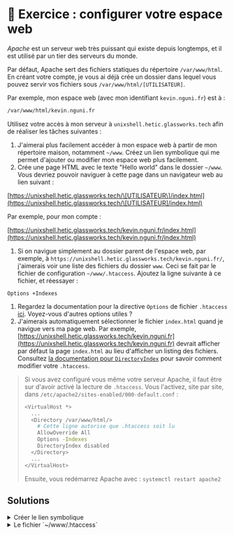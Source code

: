# 🏅 Exercice : configurer votre espace web

_Apache_ est un serveur web très puissant qui existe depuis longtemps, et il est utilisé par un tier des serveurs du monde.

Par défaut, Apache sert des fichiers statiques du répertoire `/var/www/html`. En créant votre compte, je vous ai déjà crée un dossier dans lequel vous pouvez servir vos fichiers sous `/var/www/html/[UTILISATEUR]`.

Par exemple, mon espace web (avec mon identifiant `kevin.nguni.fr`) est à :

```bash
/var/www/html/kevin.nguni.fr
```

Utilisez votre accès à mon serveur à `unixshell.hetic.glassworks.tech` afin de réaliser les tâches suivantes :

1. J'aimerai plus facilement accéder à mon espace web à partir de mon répertoire maison, notamment `~/www`. Créez un lien symbolique qui me permet d'ajouter ou modifier mon espace web plus facilement.
2. Crée une page HTML avec le texte "Hello world" dans le dossier `~/www`. Vous devriez pouvoir naviguer à cette page dans un navigateur web au lien suivant :

[https://unixshell.hetic.glassworks.tech/\[UTILISATEUR\]/index.html](https://unixshell.hetic.glassworks.tech/\[UTILISATEUR]/index.html)

Par exemple, pour mon compte :

[https://unixshell.hetic.glassworks.tech/kevin.nguni.fr/index.html](https://unixshell.hetic.glassworks.tech/kevin.nguni.fr/index.html)

1. Si on navigue simplement au dossier parent de l'espace web, par exemple, à `https://unixshell.hetic.glassworks.tech/kevin.nguni.fr/`, j'aimerais voir une liste des fichiers du dossier `www`. Ceci se fait par le fichier de configuration `~/www/.htaccess`. Ajoutez la ligne suivante à ce fichier, et réessayer :

```
Options +Indexes
```

1. Regardez la documentation pour la directive `Options` de fichier `.htaccess` [ici](https://httpd.apache.org/docs/2.4/mod/core.html#options). Voyez-vous d'autres options utiles ?
2. J'aimerais automatiquement sélectionner le fichier `index.html` quand je navigue vers ma page web. Par exemple, [https://unixshell.hetic.glassworks.tech/kevin.nguni.fr](https://unixshell.hetic.glassworks.tech/kevin.nguni.fr) devrait afficher par défaut la page `index.html` au lieu d'afficher un listing des fichiers. Consultez [la documentation pour `DirectoryIndex`](https://httpd.apache.org/docs/2.4/mod/mod\_dir.html#directoryindex) pour savoir comment modifier votre `.htaccess`.

> Si vous avez configuré vous même votre serveur Apache, il faut être sur d'avoir activé la lecture de `.htaccess`. Vous l'activez, site par site, dans `/etc/apache2/sites-enabled/000-default.conf` :
>
> ```bash
> <VirtualHost *>
>   ...
>   <Directory /var/www/html/>
>     # Cette ligne autorise que .htaccess soit lu 
>     AllowOverride All
>     Options -Indexes
>     DirectoryIndex disabled
>   </Directory>
>   ...
> </VirtualHost>
> ```
>
> Ensuite, vous redémarrez Apache avec : `systemctl restart apache2`

## Solutions

<details>

<summary>Créer le lien symbolique</summary>

```bash
ln -s /var/www/html/[UTILISATEUR] www
```

</details>

<details>

<summary>Le fichier `~/www/.htaccess`</summary>

```bash
vi ~/www/.htaccess
```

Avec les contenus :

```bash
Options +Indexes
DirectoryIndex index.html
```

</details>

